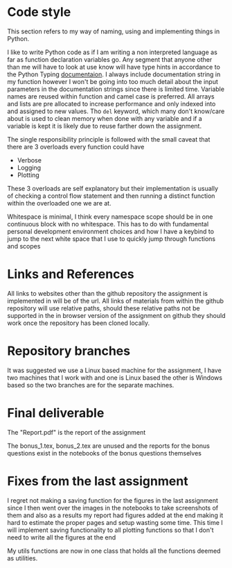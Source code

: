 # Code style

This section refers to my way of naming, using and implementing things in Python.

I like to write Python code as if I am writing a non interpreted language as far as function declaration variables go. Any segment that anyone other than me will have to look at use know will have type hints in accordance to the Python Typing [documentaion](https://docs.python.org/3/library/typing.html). I always include documentation string in my function however I won't be going into too much detail about the input parameters in the documentation strings since there is limited time. Variable names are reused within function and camel case is preferred. All arrays and lists are pre allocated to increase performance and only indexed into and assigned to new values. Tho ```del``` keyword, which many don't know/care about is used to clean memory when done with any variable and if a variable is kept it is likely due to reuse farther down the assignment.

The single responsibility principle is followed with the small caveat that there are 3 overloads every function could have

- Verbose
- Logging
- Plotting

These 3 overloads are self explanatory but their implementation is usually of checking a control flow statement and then running a distinct function within the overloaded one we are at.

Whitespace is minimal, I think every namespace scope should be in one continuous block with no whitespace. This has to do with fundamental personal development environment choices and how I have a keybind to jump to the next white space that I use to quickly jump through functions and scopes

# Links and References

All links to websites other than the github repository the assignment is implemented in will be of the url. All links of materials from within the github repository will use relative paths, should these relative paths not be supported in the in browser version of the assignment on github they should work once the repository has been cloned locally.

# Repository branches

It was suggested we use a Linux based machine for the assignment, I have two machines that I work with and one is Linux based the other is Windows based so the two branches are for the separate machines.

# Final deliverable

The "Report.pdf" is the report of the assignment

The bonus_1.tex, bonus_2.tex are unused and the reports for the bonus questions exist in the notebooks of the bonus questions themselves

# Fixes from the last assignment

I regret not making a saving function for the figures in the last assignment since I then went over the images in the notebooks to take screenshots of them and also as a results my report had figures added at the end making it hard to estimate the proper pages and setup wasting some time. This time I will implement saving functionality to all plotting functions so that I don't need to write all the figures at the end

My utils functions are now in one class that holds all the functions deemed as utilities.


